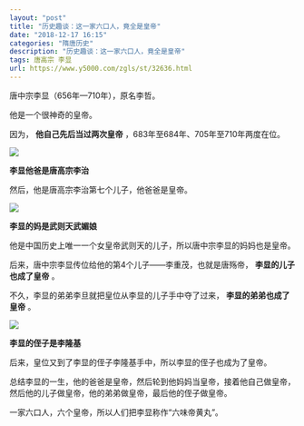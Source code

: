 ```yaml
---
layout: "post"
title: "历史趣谈：这一家六口人，竟全是皇帝"
date: "2018-12-17 16:15"
categories: "隋唐历史"
description: "历史趣谈：这一家六口人，竟全是皇帝"
tags: 唐高宗 李显
url: https://www.y5000.com/zgls/st/32636.html
---
```






唐中宗李显（656年—710年），原名李哲。

他是一个很神奇的皇帝。

因为， **他自己先后当过两次皇帝** ，683年至684年、705年至710年两度在位。

![](https://img.y5000.com/uploads/allimg/180910/1613415148-0.jpg)

**李显他爸是唐高宗李治**

然后，他是唐高宗李治第七个儿子，他爸爸是皇帝。

![](https://img.y5000.com/uploads/allimg/180910/161341F92-1.jpg)

**李显的妈是武则天武媚娘**

他是中国历史上唯一一个女皇帝武则天的儿子，所以唐中宗李显的妈妈也是皇帝。

后来，唐中宗李显传位给他的第4个儿子——李重茂，也就是唐殇帝， **李显的儿子也成了皇帝** 。

不久，李显的弟弟李旦就把皇位从李显的儿子手中夺了过来， **李显的弟弟也成了皇帝** 。

![](https://img.y5000.com/uploads/allimg/180910/15-1P910161131942.jpg)

**李显的侄子是李隆基**

后来，皇位又到了李显的侄子李隆基手中，所以李显的侄子也成为了皇帝。

总结李显的一生，他的爸爸是皇帝，然后轮到他妈妈当皇帝，接着他自己做皇帝，然后他的儿子做皇帝，他的弟弟做皇帝，最后他的侄子做皇帝。

一家六口人，六个皇帝，所以人们把李显称作“六味帝黄丸”。
